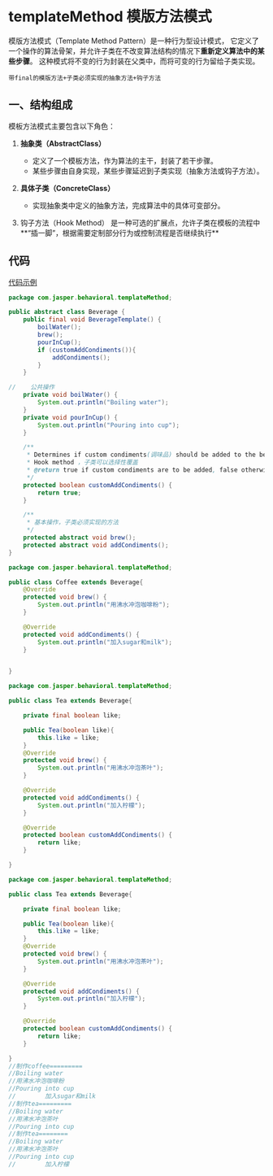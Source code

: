 # templateMethod 模版方法模式

模版方法模式（Template Method Pattern）是一种行为型设计模式，
它定义了一个操作的算法骨架，并允许子类在不改变算法结构的情况下**重新定义算法中的某些步骤**。
这种模式将不变的行为封装在父类中，而将可变的行为留给子类实现。

`带final的模版方法+子类必须实现的抽象方法+钩子方法`
## 一、结构组成

模板方法模式主要包含以下角色：

1. **抽象类（AbstractClass）**
    - 定义了一个模板方法，作为算法的主干，封装了若干步骤。
    - 某些步骤由自身实现，某些步骤延迟到子类实现（抽象方法或钩子方法）。

2. **具体子类（ConcreteClass）**
    - 实现抽象类中定义的抽象方法，完成算法中的具体可变部分。 
3. 钩子方法（Hook Method） 是一种可选的扩展点，允许子类在模板的流程中**“插一脚”，根据需要定制部分行为或控制流程是否继续执行**

## 代码

[代码示例](https://github.com/jaspercliff/javaLearn/blob/7aeef4c4cdded5ccf858007029bf4ee567cdcbde/designPattern/src/main/java/com/jasper/behavioral/templateMethod/TemplateMethodDemo.java)

```java
package com.jasper.behavioral.templateMethod;

public abstract class Beverage {
    public final void BeverageTemplate() {
        boilWater();
        brew();
        pourInCup();
        if (customAddCondiments()){
            addCondiments();
        }
    }

//    公共操作
    private void boilWater() {
        System.out.println("Boiling water");
    }
    private void pourInCup() {
        System.out.println("Pouring into cup");
    }

    /**
     * Determines if custom condiments(调味品) should be added to the beverage(饮料).
     * Hook method ，子类可以选择性覆盖
     * @return true if custom condiments are to be added, false otherwise
     */
    protected boolean customAddCondiments() {
        return true;
    }

    /**
     * 基本操作，子类必须实现的方法
     */
    protected abstract void brew();
    protected abstract void addCondiments();
}
```
```java
package com.jasper.behavioral.templateMethod;

public class Coffee extends Beverage{
    @Override
    protected void brew() {
        System.out.println("用沸水冲泡咖啡粉");
    }

    @Override
    protected void addCondiments() {
        System.out.println("加入sugar和milk");
    }


}
```
```java
package com.jasper.behavioral.templateMethod;

public class Tea extends Beverage{

    private final boolean like;

    public Tea(boolean like){
        this.like = like;
    }
    @Override
    protected void brew() {
        System.out.println("用沸水冲泡茶叶");
    }

    @Override
    protected void addCondiments() {
        System.out.println("加入柠檬");
    }

    @Override
    protected boolean customAddCondiments() {
        return like;
    }

}
```
```java
package com.jasper.behavioral.templateMethod;

public class Tea extends Beverage{

    private final boolean like;

    public Tea(boolean like){
        this.like = like;
    }
    @Override
    protected void brew() {
        System.out.println("用沸水冲泡茶叶");
    }

    @Override
    protected void addCondiments() {
        System.out.println("加入柠檬");
    }

    @Override
    protected boolean customAddCondiments() {
        return like;
    }

}
//制作coffee=========
//Boiling water
//用沸水冲泡咖啡粉
//Pouring into cup
//        加入sugar和milk
//制作tea=========
//Boiling water
//用沸水冲泡茶叶
//Pouring into cup
//制作tea========
//Boiling water
//用沸水冲泡茶叶
//Pouring into cup
//        加入柠檬
```